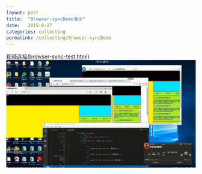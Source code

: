 ```yaml
---
layout: post
title:  "Browser-syncDemo演示"
date:   2015-8-27 
categories: collecting
permalink: /collecting/Browser-syncDemo
---
```

[视频连接(browser-sync-test.html)](http://www.zjruan.com/demo/browser-sync-test.html)  
![视频截图](/sources/Video-browser-sync.jpg )